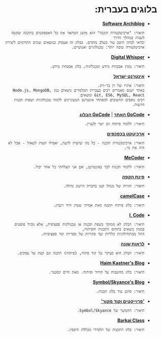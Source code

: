 <div dir="rtl">
    
# בלוגים בעברית:
    
- **[Software Archiblog](http://www.softwarearchiblog.com)**

      תיאור: "ארכיטקטורת תוכנה" הוא מושג המתאר את כל האספקטים בתוכנה שקשה לשנות במהלך הדרך
      וכדאי לבחון היטב עוד בשלב מוקדם. בבלוג זה אעסוק בנושאים שונים התורמים ליצירת ארכיטקטורה טובה יותר: טכנולוגיים ואנושיים.
      
- **[Digital Whisper](https://www.digitalwhisper.co.il)**

      תיאור: מגזין אבטחת מידע וטכנולוגיה, בלוג אבטחת מידע.

- **[אינטרנט ישראל](https://internet-israel.com)**

      תיאור: אתרו של רן בר-זיק.
      באתר ישנם מאמרים רבים בעברית המלמדים נושאים כגון Node.js, MongoDB, Git, ES6, MySQL, React ונושאים 
      רבים נוספים החשובים למפתחי אינטרנט המעוניינים ללמוד טכנולוגיות ושפות תכנות חדשות.

- **[GoCode האתר](https://www.gocode.co.il)** | **[GoCode הבלוג](https://blog.gocode.co.il)**

      תיאור: ללמוד פיתוח ווב ישר ולעניין.

- **[ארכיטקט בכפכפים](https://swarch.blog/language/he)**

      תיאור: ארכיטקטורת תוכנה - כל מה שרצית לדעת, ואפילו העזת לשאול - אבל לא היה את מי.

- **[MeCoder](http://www.mecoder.co.il)**

      תיאור: ללמוד תכנות לבד באינטרנט, אם אני הצלחתי כל אחד יכול.

- **[פינת הקפה](https://pinatkafe.com)**

      תיאור: חוויות של מנהל קטן בחברת הייטק גדולה.
      
- **[camelCase](https://camelcase.blog)**

      תיאור: בלוג פיתוח תוכנה מאת אמיתי שטרן ודוד וינברג.

- **[I, Code](http://icode.co.il)**

      תיאור: הבלוג לא ממוקד בשפת תכנות או טכנולוגיה ספציפית, אלא מכיל פוסטים במגוון נושאים בתחום התכנות והפיתוח, 
      החל ממתודולוגיות כלליות ועד סקירות של ספריות קוד ספציפיות.

- **[לראות שונה](https://idkn.wordpress.com)**

      תיאור: הבלוג הוא בעיקר על קוד פתוח, (פיתוח) תוכנה וגם קצת על עסקים.

- **[Haim Kastner's Blog](https://blog.castnet.club)**

      תיאור: בלוג מחשבות על קידוד ופיתוח. מאת חיים קסטנר.
      
- **[Symbol/Skyance's Blog](https://symbolsprogrammingblog.wordpress.com)**

      תיאור: סתם עוד בלוג תכנות.

- **['פרוייקטים וקוד מקור'](https://sourceofalcatraz.wordpress.com)**

      תיאור: ההמשך של Symbol/Skyance.

- **[Barkai Class](https://barkai-class.blogspot.com)**

      תיאור: בלוג התכנות של תלמידי מכללת חיספין.

</div>
